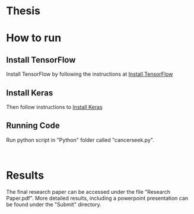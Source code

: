 # Thesis

<h1>How to run</h1>
<h2>Install TensorFlow</h2>
<p>Install TensorFlow by following the instructions at <a href="https://www.tensorflow.org/install/">Install TensorFlow</a></p>
<h2> Install Keras</h2>
<p>Then follow instructions to <a href="https://keras.io/#installation">Install Keras</a></p>
<h2>Running Code</h2>
 <p>Run python script in "Python" folder called "cancerseek.py".</p>
 </br>
 <h1> Results</h1>
 <p>The final research paper can be accessed under the file "Research Paper.pdf". More detailed results, including a powerpoint presentation can be found under the "Submit" directory.</p>
